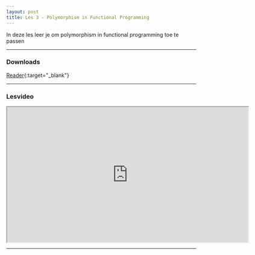 ```yaml
---
layout: post
title: Les 3 - Polymorphism in Functional Programming
---
```


In deze les leer je om polymorphism in functional programming toe te passen

***

### Downloads

[Reader](https://drive.google.com/file/d/1pzzY5rdiEO01RpFtj3L3GQKvPfLzQWp-/view?usp=sharing){:target="_blank"}

***

### Lesvideo

<iframe src="https://drive.google.com/file/d/1S5ztSg-IfWxqU0Opvk2lugWtuZoLnYEr/preview" width="640" height="360" allowFullScreen allow="accelerometer; autoplay; encrypted-media; gyroscope; picture-in-picture"></iframe>

***